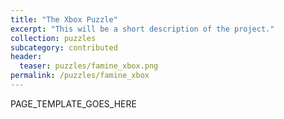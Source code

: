 ```yaml
---
title: "The Xbox Puzzle"
excerpt: "This will be a short description of the project."
collection: puzzles
subcategory: contributed
header: 
  teaser: puzzles/famine_xbox.png
permalink: /puzzles/famine_xbox
---
```


PAGE_TEMPLATE_GOES_HERE
